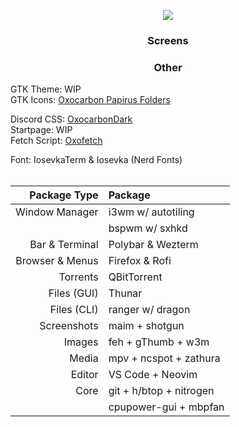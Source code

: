 <p align = "center"><img src=https://github.com/MujtabaAsim/dots/assets/62666332/862d945e-5f4c-49bf-b077-33b3e8073f3e></p>

### <p align = "center"> Screens </p>

### <p align = "center"> Other </p>
GTK Theme: WIP <br>
GTK Icons:</b> [Oxocarbon Papirus Folders](https://github.com/BattleCh1cken/oxocarbon-papirus-folders) <br>

Discord CSS: [OxocarbonDark](https://github.com/MujtabaAsim/Discord_Themes/blob/main/OxocarbonDark.css) <br>
Startpage: WIP <br>
Fetch Script: [Oxofetch](https://github.com/MujtabaAsim/FetchScripts/tree/main/oxofetch) <br>

Font: IosevkaTerm & Iosevka (Nerd Fonts)<br><br>


|Package Type       | Package                 |
|------------------:|:------------------------|
| Window Manager    | i3wm w/ autotiling      |
|                   | bspwm w/ sxhkd          |
| Bar & Terminal    | Polybar & Wezterm       |
| Browser & Menus   | Firefox & Rofi          | | Notifications     | Dunst                   |
| Torrents          | QBitTorrent             |
| Files (GUI)       | Thunar                  |
| Files (CLI)       | ranger w/ dragon        |
| Screenshots       | maim + shotgun          |
| Images            | feh + gThumb + w3m      |
| Media             | mpv + ncspot + zathura  |
| Editor            | VS Code + Neovim        |
| Core              | git + h/btop + nitrogen |
|                   | cpupower-gui + mbpfan   |
